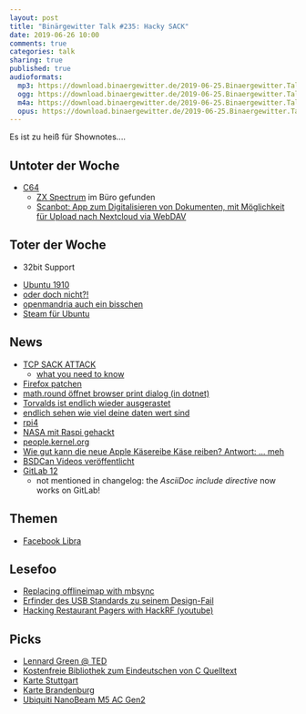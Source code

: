 ```yaml
---
layout: post
title: "Binärgewitter Talk #235: Hacky SACK"
date: 2019-06-26 10:00
comments: true
categories: talk
sharing: true
published: true
audioformats:
  mp3: https://download.binaergewitter.de/2019-06-25.Binaergewitter.Talk.235.mp3
  ogg: https://download.binaergewitter.de/2019-06-25.Binaergewitter.Talk.235.ogg
  m4a: https://download.binaergewitter.de/2019-06-25.Binaergewitter.Talk.235.m4a
  opus: https://download.binaergewitter.de/2019-06-25.Binaergewitter.Talk.235.opus
---
```

Es ist zu heiß für Shownotes....

## Untoter der Woche
- [C64](https://www.heise.de/newsticker/meldung/TheC64-Der-Commodore-Rechner-kommt-in-Originalgroesse-zurueck-4454962.html)
  * [ZX Spectrum](https://en.wikipedia.org/wiki/ZX_Spectrum) im Büro gefunden
  * [Scanbot: App zum Digitalisieren von Dokumenten, mit Möglichkeit für Upload nach Nextcloud via WebDAV](https://scanbot.io/de/index.html)

## Toter der Woche
- 32bit Support
 * [Ubuntu 1910](https://www.pro-linux.de/news/1/27171/ubuntu-1910-ohne-unterst%C3%BCtzung-f%C3%BCr-32-bit.html)
 * [oder doch nicht?!](https://www.heise.de/newsticker/meldung/Kehrtwende-Ubuntu-behaelt-32-Bit-x86-Unterstuetzung-vorerst-bei-4454815.html)
 * [openmandria auch ein bisschen](https://www.pro-linux.de/news/1/27179/openmandriva-unterst%C3%BCtzung-f%C3%BCr-32-bit-wird-eingeschr%C3%A4nkt.html)
 * [Steam für Ubuntu](https://www.pro-linux.de/news/1/27182/steam-valve-stellt-ubuntu-1910-infrage.html)


## News
- [TCP SACK ATTACK](https://github.com/Netflix/security-bulletins/blob/master/advisories/third-party/2019-001.md)
  * [what you need to know](https://isc.sans.edu/diary/rss/25046)
- [Firefox patchen](https://www.heise.de/security/meldung/Jetzt-patchen-Attacken-gegen-Firefox-4450332.html)
- [math.round öffnet browser print dialog (in dotnet)](https://github.com/dotnet/try/issues/290)
- [Torvalds ist endlich wieder ausgerastet](https://www.theregister.co.uk/2019/06/21/linus_torvalds_rant/)
- [endlich sehen wie viel deine daten wert sind](https://politics.slashdot.org/story/19/06/25/1518239/us-bill-to-force-tech-giants-to-tell-users-how-much-their-data-is-worth)
- [rpi4](https://www.heise.de/ct/artikel/Raspberry-Pi-4-4-GByte-RAM-4K-USB-3-0-und-mehr-Rechenpower-4452964.html)
- [NASA mit Raspi gehackt](https://www.tomshardware.com/news/nasa-hacked-raspberry-pi-cyber-security,39690.html)
- [people.kernel.org](https://people.kernel.org/)
- [Wie gut kann die neue Apple Käsereibe Käse reiben? Antwort: ... meh](https://hackaday.com/2019/06/24/does-the-cheese-grater-do-a-great-grate-of-cheese/)
- [BSDCan Videos veröffentlicht](https://www.linux-magazin.de/news/bsdcan-veroeffentlicht-konferenz-videos/)
- [GitLab 12](https://about.gitlab.com/2019/06/22/gitlab-12-0-released/)
  * not mentioned in changelog: the *AsciiDoc include directive* now works on GitLab!

## Themen
- [Facebook Libra](https://techcrunch.com/2019/06/18/facebook-libra/)

## Lesefoo
- [Replacing offlineimap with mbsync](https://people.kernel.org/mcgrof/replacing-offlineimap-with-mbsync)
- [Erfinder des USB Standards zu seinem Design-Fail](https://mashable.com/article/usb-inventor-explains-difficulty/?europe=true)
- [Hacking Restaurant Pagers with HackRF (youtube)](https://www.youtube.com/watch?v=ycLLb4eVZpI)

## Picks
- [Lennard Green @ TED](https://www.youtube.com/watch?v=1_oa8m5Oq00)
- [Kostenfreie Bibliothek zum Eindeutschen von C Quelltext](https://old.reddit.com/r/de/comments/c39cvz/kostenfreie_bibliothek_zum_eindeutschen_von/)
- [Karte Stuttgart](https://gis6.stuttgart.de/maps/index.html)
- [Karte Brandenburg](https://bb-viewer.geobasis-bb.de/)
- [Ubiquiti NanoBeam M5 AC Gen2](https://amzn.to/2xbWBoO)
